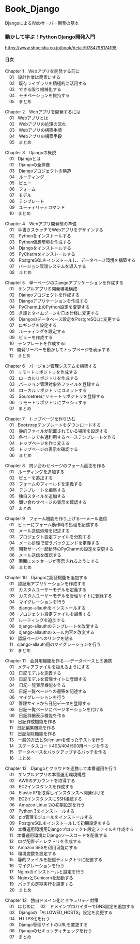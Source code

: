 # Book_Django
DjangoによるWebサーバー開発の基本  

### 動かして学ぶ！Python Django開発入門
https://www.shoeisha.co.jp/book/detail/9784798174198  

#### 目次
Chapter 1　Webアプリを開発する前に  
　01　設計作業は簡素にする  
　02　既存ライブラリを積極的に活用する  
　03　できる限り機械化する  
　04　モチベーションを維持する  
　05　まとめ  
  
Chapter 2　Webアプリを開発するには  
　01　Webアプリとは  
　02　Webアプリの処理の流れ  
　03　Webアプリの構築手順  
　04　Webアプリの構築手段  
　05　まとめ  
  
Chapter 3　Djangoの概説  
　01　Djangoとは  
　02　Djangoの全体像  
　03　Djangoプロジェクトの構造  
　04　ルーティング  
　05　ビュー  
　06　フォーム  
　07　モデル  
　08　テンプレート  
　09　ユーティリティコマンド  
　10　まとめ  
  
Chapter 4　Webアプリ開発前の準備  
　01　手書きスケッチでWebアプリをデザインする  
　02　Pythonをインストールする  
　03　Python仮想環境を作成する  
　04　Djangoをインストールする  
　05　PyCharmをインストールする  
　06　PostgreSQLをインストールし、データベース環境を構築する  
　07　バージョン管理システムを導入する  
　08　まとめ  
  
Chapter 5　単一ページのDjangoアプリケーションを作成する  
　01　サンプルアプリの開発環境構成  
　02　Djangoプロジェクトを作成する  
　03　Djangoアプリケーションを作成する  
　04　PyCharm上のPython設定を変更する  
　05　言語とタイムゾーンを日本仕様に変更する  
　06　Djangoのデータベース設定をPostgreSQLに変更する  
　07　ロギングを設定する  
　08　ルーティングを設定する  
　09　ビューを作成する  
　10　テンプレートを作成するi   
　11　開発サーバーを動かしてトップページを表示する  
　12　まとめ  
  
Chapter 6　バージョン管理システムを構築する  
　01　リモートリポジトリを作成する  
　02　ローカルリポジトリを作成する  
　03　バージョン管理対象外ファイルを登録する  
　04　ローカルリポジトリにコミットする  
　05　Sourcetreeにリモートリポジトリを登録する  
　06　リモートリポジトリにプッシュする  
　07　まとめ  
  
Chapter 7　トップページを作り込む  
　01　Bootstrapテンプレートをダウンロードする  
　02　静的ファイルが配置されている場所を設定する  
　03　各ページで共通利用するベーステンプレートを作る  
　04　トップページを作り変える  
　05　トップページの表示を確認する  
　06　まとめ  
  
Chapter 8　問い合わせページのフォーム画面を作る  
　01　ルーティングを追加する  
　02　ビューを追加する  
　03　フォームのフィールドを定義する  
　04　テンプレートを編集する  
　05　独自スタイルを追加する  
　06　問い合わせページの表示を確認する  
　07　まとめ  
  
Chapter 9　フォーム機能を作り上げる──メール送信  
　01　ビューにフォーム動作時の処理を記述する  
　02　メール送信処理を記述する  
　03　プロジェクト設定ファイルを分割する  
　04　メール処理で使うバックエンドを定義する  
　05　開発サーバー起動時のPyCharmの設定を変更する  
　06　メール送信を確認する  
　07　画面にメッセージが表示されるようにする  
　08　まとめ  
  
Chapter 10　Djangoに認証機能を追加する  
　01　認証用アプリケーションを作成する  
　02　カスタムユーザーモデルを定義する  
　03　カスタムユーザーモデルを管理サイトに登録する  
　04　マイグレーションを行う  
　05　django-allauthをインストールする  
　06　プロジェクト設定ファイルを編集する  
　07　ルーティングを追加する  
　08　django-allauthのテンプレートを改変する  
　09　django-allauthのメール内容を改変する  
　10　認証ページへのリンクを貼る  
　11　django-allauth用のマイグレーションを行う  
　12　まとめ  
  
Chapter 11　会員用機能を作る──データベースとの連携  
　01　メディアファイルを扱えるようにする  
　02　日記モデルを定義する  
　03　日記モデルを管理サイトに登録する  
　04　日記一覧表示機能を作る  
　05　日記一覧ページへの遷移を記述する  
　06　マイグレーションを行う  
　07　管理サイトから日記データを登録する  
　08　日記一覧ページにページネーションを付ける  
　09　日記詳細表示機能を作る  
　10　日記作成機能を作る  
　11　日記編集機能を作る  
　12　日記削除機能を作る  
　13　一般的方法とSeleniumを使ったテストを行う  
　14　ステータスコード403/404/500用ページを作る  
　15　データベースをバックアップするバッチを作る  
　16　まとめ  
  
Chapter 12　Djangoとクラウドを連携して本番運用を行う  
　01　サンプルアプリの本番運用環境構成  
　02　AWSのアカウントを取得する  
　03　EC2インスタンスを作成する  
　04　Elastic IPを取得しインスタンスへ関連付ける  
　05　EC2インスタンスにSSH接続する  
　06　Amazon Linux 2の初期設定を行う  
　07　Python 3をインストールする  
　08　pip管理モジュールをインストールする  
　09　PostgreSQLをインストールして初期設定をする  
　10　本番運用環境用Djangoプロジェクト設定ファイルを作成する  
　11　本番運用環境にDjangoソースコードを配置する  
　12　ログ配置ディレクトリを作成する  
　13　Amazon SESを利用可能にする  
　14　環境変数を設定する  
　15　静的ファイルを配信ディレクトリに配置する  
　16　マイグレーションを行う  
　17　Nginxのインストールと設定を行う  
　18　NginxとGunicornを起動する  
　19　バッチの定期実行を設定する  
　20　まとめ  
  
Chapter 13　独自ドメイン化とセキュリティ対策  
　01　はじめに 　02　ドメインプロバイダーでDNS設定を追加する  
　03　Djangoの「ALLOWED_HOSTS」設定を変更する  
　04　HTTPS化を行う  
　05　Django管理サイトのURLを変更する  
　06　Djangoのセキュリティチェックを行う  
　07　まとめ  
